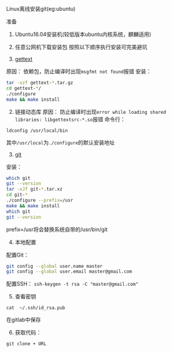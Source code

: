 Linux离线安装git(eg:ubuntu)
<!--more-->
准备
1. Ubuntu16.04安装机(较低版本ubuntu内核系统，麒麟适用)
2. 任意公网机下载安装包
按照以下顺序执行安装可完美避坑

1. [gettext](https://mirror.bjtu.edu.cn/gnu/gettext/)

原因：
依赖包，防止编译时出现`msgfmt not found`报错
安装：
```bash
tar -xzf gettext-*.tar.gz
cd gettext-*/
./configure
make && make install 
```

2. 链接动态库
原因：
防止编译时出现`error while loading shared libraries: libgettextsrc-*.so`报错
命令行：

`ldconfig /usr/local/bin`

其中`/usr/local`为`./configure`的默认安装地址

3. [git](https://mirrors.edge.kernel.org/pub/software/scm/git/)

安装：
```bash
which git
git --version
tar -xJf git-*.tar.xz
cd git-*
./configure --prefix=/usr
make && make install
which git
git --version
```

prefix=/usr将会替换系统自带的/usr/bin/git

4. 本地配置

配置Git：
```bash
git config --global user.name master
git config --global user.email master@gmail.com
```
配置SSH：
`ssh-keygen -t rsa -C "master@gmail.com" `

5. 查看密钥

`cat  ~/.ssh/id_rsa.pub`

在gitlab中保存

6. 获取代码：

`git clone + URL`